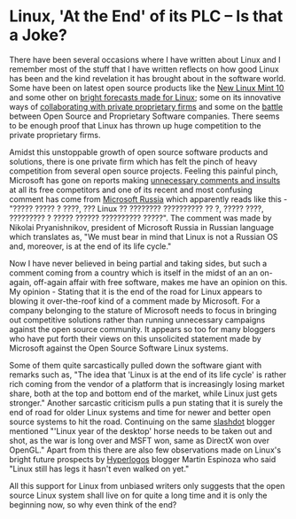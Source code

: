 # Linux, 'At the End' of its PLC – Is that a Joke?

There have been several occasions where I have written about Linux and I remember most of the stuff that I have written reflects on how good Linux has been and the kind revelation it has brought about in the software world. Some have been on latest open source products like the <a href="/2010/linux-mint-10/">New Linux Mint 10</a> and some other on <a href="/2010/bright-forecasts-made-for-linux/">bright forecasts made for Linux</a>; some on its innovative ways of <a href="/2010/integrated-linux-configuration-build-environment-for-netlogic-microsystems-multi-core-processors/">collaborating with private proprietary firms</a> and some on the <a href="/2010/open-source-vs-proprietary-software-e2-80-93-the-never-ending-battle/">battle</a> between Open Source and Proprietary Software companies. There seems to be enough proof that Linux has thrown up huge competition to the private proprietary firms.


Amidst this unstoppable growth of open source software products and solutions, there is one private firm which has felt the pinch of heavy competition from several open source projects. Feeling this painful pinch, Microsoft has gone on reports making <a href="http://www.linuxinsider.com/story/71078.html">unnecessary comments and insults</a> at all its free competitors and one of its recent and most confusing comment has come from <a href="http://www.microsoft.com/ru/ru/">Microsoft Russia</a> which apparently reads like this - "????? ????? ? ????, ??? Linux ?? ???????? ?????????? ?? ?, ????? ????, ????????? ? ????? ?????? ?????????? ?????". The comment was made by Nikolai Pryanishnikov, president of Microsoft Russia in Russian language which translates as, "We must bear in mind that Linux is not a Russian OS and, moreover, is at the end of its life cycle."

Now I have never believed in being partial and taking sides, but such a comment coming from a country which is itself in the midst of an an on-again, off-again affair with free software, makes me have an opinion on this. My opinion - Stating that it is the end of the road for Linux appears to blowing it over-the-roof kind of a comment made by Microsoft. For a company belonging to the stature of Microsoft needs to focus in bringing out competitive solutions rather than running unnecessary campaigns against the open source community. It appears so too for many bloggers who have put forth their views on this unsolicited statement made by Microsoft against the Open Source Software Linux systems. 

Some of them quite sarcastically pulled down the software giant with remarks such as, "The idea that 'Linux is at the end of its life cycle' is rather rich coming from the vendor of a platform that is increasingly losing market share, both at the top and bottom end of the market, while Linux just gets stronger." Another sarcastic criticism pulls a pun stating that it is surely the end of road for older Linux systems and time for newer and better open source systems to hit the road. Continuing on the same <a href="http://slashdot.org/">slashdot</a> blogger mentioned "'Linux year of the desktop' horse needs to be taken out and shot, as the war is long over and MSFT won, same as DirectX won over OpenGL." Apart from this there are also few observations made on Linux's bright future prospects by <a href="http://hyperlogos.org/">Hyperlogos</a> blogger Martin Espinoza who said "Linux still has legs it hasn't even walked on yet."

All this support for Linux from unbiased writers only suggests that the open source Linux system shall live on for quite a long time and it is only the beginning now, so why even think of the end?
